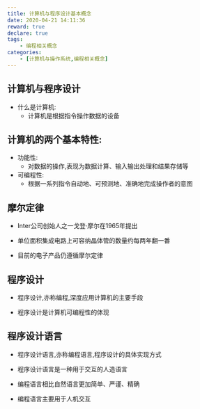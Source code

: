 ```yaml
---
title: 计算机与程序设计基本概念
date: 2020-04-21 14:11:36
reward: true
declare: true
tags: 
	- 编程相关概念
categories: 
	- [计算机与操作系统,编程相关概念]
---
```


## 计算机与程序设计

* 什么是计算机:
  * 计算机是根据指令操作数据的设备

## 计算机的两个基本特性:

* 功能性:
  * 对数据的操作,表现为数据计算、输入输出处理和结果存储等
* 可编程性:
  * 根据一系列指令自动地、可预测地、准确地完成操作者的意图

<!--more-->

## 摩尔定律

* Inter公司创始人之一戈登·摩尔在1965年提出

* 单位面积集成电路上可容纳晶体管的数量约每两年翻一番

* 目前的电子产品仍遵循摩尔定律

## 程序设计

* 程序设计,亦称编程,深度应用计算机的主要手段

* 程序设计是计算机可编程性的体现

## 程序设计语言

* 程序设计语言,亦称编程语言,程序设计的具体实现方式

* 程序设计语言是一种用于交互的人造语言

* 编程语言相比自然语言更加简单、严谨、精确

* 编程语言主要用于人机交互
